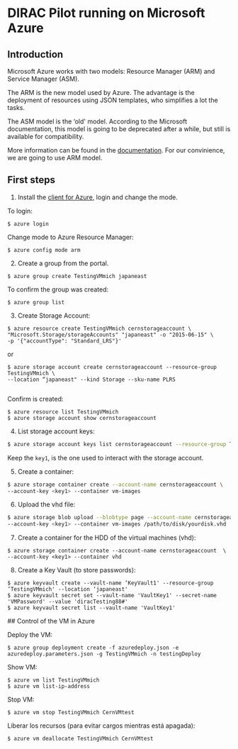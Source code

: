 # DIRAC Pilot running on Microsoft Azure

## Introduction

Microsoft Azure works with two models: Resource Manager (ARM) and Service Manager (ASM).

The ARM is the new model used by Azure. The advantage is the deployment of resources using JSON templates, who simplifies a lot the tasks.

The ASM model is the ‘old' model. According to the Microsoft documentation, this model is going to be deprecated after a while, but still is available for compatibility.

More information can be found in the [documentation](https://azure.microsoft.com/en-us/documentation/articles/resource-manager-deployment-model/). For our convinience, we are going to use ARM model.



## First steps 

1. Install the [client for Azure](https://azure.microsoft.com/en-us/documentation/articles/xplat-cli-install/), login and change the mode.

 To login:  
 
 ```
 $ azure login
 ```

 Change mode to Azure Resource Manager:  

 ```
 $ azure config mode arm
 ```


2. Create a group from the portal.  

 ```
 $ azure group create TestingVMmich japaneast
 ```

 To confirm the group was created:  
 
 ```
 $ azure group list
 ```

3. Create Storage Account:
 
 ```
 $ azure resource create TestingVMmich cernstorageaccount \  
 "Microsoft.Storage/storageAccounts" "japaneast" -o "2015-06-15" \  
 -p '{"accountType": "Standard_LRS"}'
 ```

 or

 ```
 $ azure storage account create cernstorageaccount --resource-group TestingVMmich \  
 --location “japaneast" --kind Storage --sku-name PLRS
    
 ```

 Confirm is created:  
 
 ```
 $ azure resource list TestingVMmich  
 $ azure storage account show cernstorageaccount
 ```

4. List storage account keys:  
 
 ```bash
 $ azure storage account keys list cernstorageaccount --resource-group TestingVMmich
 ```

 Keep the `key1`, is the one used to interact with the storage account.

5. Create a container:  

 ```bash
 $ azure storage container create --account-name cernstorageaccount \
 --account-key <key1> --container vm-images
 ```

6. Upload the vhd file:  

 ```bash
 $ azure storage blob upload --blobtype page --account-name cernstorageaccount \  
 --account-key <key1> --container vm-images /path/to/disk/yourdisk.vhd
 ```

7. Create a container for the HDD of the virtual machines (vhd):

 ```
 $ azure storage container create --account-name cernstorageaccount  \
 --account-key <key1> --container vhd
 ```

8. Create a Key Vault (to store passwords):
 
 ```
 $ azure keyvault create --vault-name ‘KeyVault1' --resource-group ’TestingVMmich' --location ‘japaneast'
 $ azure keyvault secret set --vault-name 'VaultKey1' --secret-name 'VMPassword' --value 'diracTesting88#'
 $ azure keyvault secret list --vault-name 'VaultKey1'
 ```

## Control of the VM in Azure

Deploy the VM:

 ```
 $ azure group deployment create -f azuredeploy.json -e azuredeploy.parameters.json -g TestingVMmich -n testingDeploy
 ```

Show VM:

```
$ azure vm list TestingVMmich
$ azure vm list-ip-address
```

Stop VM:

```
$ azure vm stop TestingVMmich CernVMtest
```

Liberar los recursos (para evitar cargos mientras está apagada):

```
$ azure vm deallocate TestingVMmich CernVMtest
```

